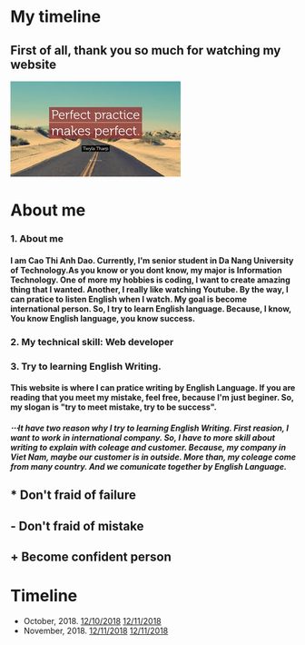 # My timeline
## First of all, thank you so much for watching my website
![Practive](pratice.jpg "Logo Title Text 1")
# About me
### 1. About me
#### I am Cao Thi Anh Dao. Currently, I'm senior student in Da Nang University of Technology.As you know or you dont know, my major is Information Technology. One of more my hobbies is coding, I want to create amazing thing that I wanted. Another, I really like watching Youtube. By the way, I can pratice to listen English when I watch. My goal is become international person. So, I try to learn English language. Because, I know, You know English language, you know success.
### 2. My technical skill: Web developer
### 3. Try to learning English Writing.
####  This website is where I can pratice writing by English Language. If you are reading that you meet my mistake, feel free, because I'm just beginer. So, my slogan is "try to meet mistake, try to be success".

##### ⋅⋅⋅It have two reason why I try to learning English Writing. First reasion, I want to work in international company. So, I have to more skill about writing to explain with coleage and customer. Because, my company in Viet Nam, maybe our customer is in outside. More than, my coleage come from many country. And we comunicate together by English Language.


## * Don't fraid of failure
## - Don't fraid of mistake
## + Become confident person

# Timeline
* October, 2018.
[12/10/2018](manageyourtime.md)
[12/11/2018](https://www.google.com)
* November, 2018.
[12/11/2018](https://www.google.com)
[12/11/2018](https://www.google.com)
